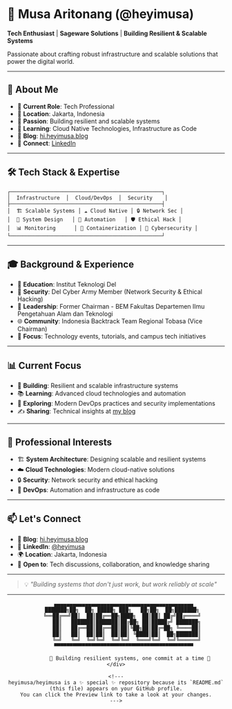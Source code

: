 # 🚀 Musa Aritonang (@heyimusa)

**Tech Enthusiast** | **Sageware Solutions** | **Building Resilient & Scalable Systems**

Passionate about crafting robust infrastructure and scalable solutions that power the digital world.

---

## 🎯 About Me

- 💼 **Current Role**: Tech Professional
- 🏢 **Location**: Jakarta, Indonesia
- 🔭 **Passion**: Building resilient and scalable systems
- 🌱 **Learning**: Cloud Native Technologies, Infrastructure as Code
- 📝 **Blog**: [hi.heyimusa.blog](https://hi.heyimusa.blog/)
- 💼 **Connect**: [LinkedIn](https://www.linkedin.com/in/heyimusa/)

---

## 🛠️ Tech Stack & Expertise

```ascii
┌─────────────────────────────────────────────────┐
│  Infrastructure  │  Cloud/DevOps  │  Security    │
├─────────────────────────────────────────────────┤
│  🏗️ Scalable Systems │ ☁️ Cloud Native │ 🔒 Network Sec │
│  🔧 System Design   │ 🚀 Automation   │ 🛡️ Ethical Hack │
│  📊 Monitoring      │ 🐳 Containerization │ 🔐 Cybersecurity │
└─────────────────────────────────────────────────┘
```

---

## 🎓 Background & Experience

- 🏫 **Education**: Institut Teknologi Del
- 🔐 **Security**: Del Cyber Army Member (Network Security & Ethical Hacking)
- 👥 **Leadership**: Former Chairman - BEM Fakultas Departemen Ilmu Pengetahuan Alam dan Teknologi
- 🌐 **Community**: Indonesia Backtrack Team Regional Tobasa (Vice Chairman)
- 🎯 **Focus**: Technology events, tutorials, and campus tech initiatives

---

## 📊 Current Focus

- 🔨 **Building**: Resilient and scalable infrastructure systems
- 📚 **Learning**: Advanced cloud technologies and automation
- 🎯 **Exploring**: Modern DevOps practices and security implementations
- ✍️ **Sharing**: Technical insights at [my blog](https://hi.heyimusa.blog/)

---

## 🌟 Professional Interests

- 🏗️ **System Architecture**: Designing scalable and resilient systems
- ☁️ **Cloud Technologies**: Modern cloud-native solutions
- 🔒 **Security**: Network security and ethical hacking
- 🚀 **DevOps**: Automation and infrastructure as code

---

## 📫 Let's Connect

- 💬 **Blog**: [hi.heyimusa.blog](https://hi.heyimusa.blog/)
- 💼 **LinkedIn**: [@heyimusa](https://www.linkedin.com/in/heyimusa/)
- 🌍 **Location**: Jakarta, Indonesia
- 🤝 **Open to**: Tech discussions, collaboration, and knowledge sharing

---

> 💡 *"Building systems that don't just work, but work reliably at scale"*

---

<div align="center">

```
     ▄▄▄▄▄▄▄▄▄▄▄▄▄▄▄▄▄▄▄▄▄▄▄▄▄▄▄▄▄▄▄▄▄▄▄▄▄▄▄▄▄▄▄▄▄
    ███████╗██╗  ██╗ █████╗ ███╗   ██╗██╗  ██╗███████╗
    ╚══██╔══╝██║  ██║██╔══██╗████╗  ██║██║ ██╔╝██╔════╝
       ██║   ███████║███████║██╔██╗ ██║█████╔╝ ███████╗
       ██║   ██╔══██║██╔══██║██║╚██╗██║██╔═██╗ ╚════██║
       ██║   ██║  ██║██║  ██║██║ ╚████║██║  ██╗███████║
       ╚═╝   ╚═╝  ╚═╝╚═╝  ╚═╝╚═╝  ╚═══╝╚═╝  ╚═╝╚══════╝
     ▀▀▀▀▀▀▀▀▀▀▀▀▀▀▀▀▀▀▀▀▀▀▀▀▀▀▀▀▀▀▀▀▀▀▀▀▀▀▀▀▀▀▀▀▀

         🚀 Building resilient systems, one commit at a time 🚀
</div>

<!---
heyimusa/heyimusa is a ✨ special ✨ repository because its `README.md` (this file) appears on your GitHub profile.
You can click the Preview link to take a look at your changes.
--->
